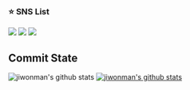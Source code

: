 ### ⭐ SNS List
<a href="[https://coddingjiwon.tistory.com/]" target="_blank"><img src="https://img.shields.io/badge/Tistory-248BFB?style=flat-square&logo=Thingiverse&logoColor=white"/></a>
<a href="[https://www.instagram.com/ji._.onee/]" target="_blank"><img src="https://img.shields.io/badge/instargram-E4405F?style=flat-square&logo=Instagram&logoColor=white"/></a>
<a href="[kusa1230@naver.com]" target="_blank"><img src="https://img.shields.io/badge/Email-03C75A?style=flat-square&logo=Naver&logoColor=white"/></a>

## Commit State
![jiwonman's github stats](https://github-readme-stats.vercel.app/api?username=jiwonman&show_icons=true)
[![jiwonman's github stats](https://github-readme-stats.vercel.app/api/top-langs/?username=jiwonman&show_icons=true&hide_border=true&title_color=004386&icon_color=004386&layout=compact)](https://github.com/jiwonman)
